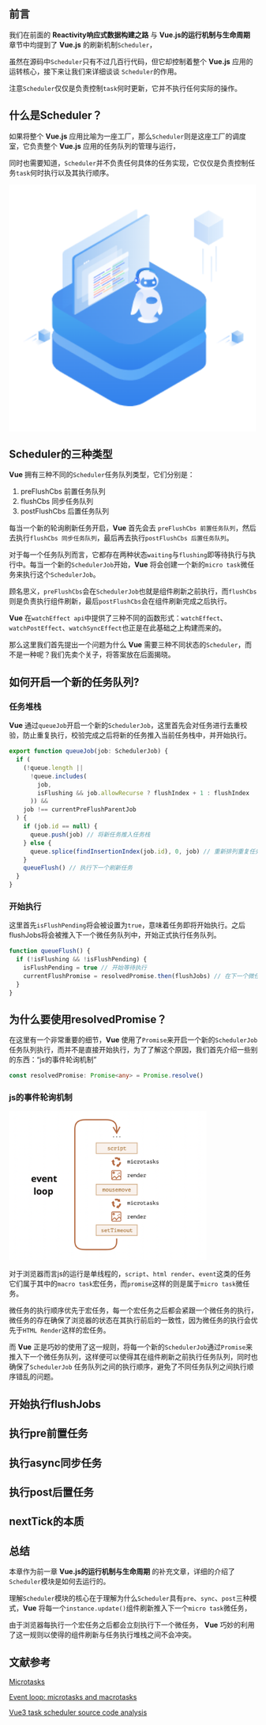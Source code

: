## 前言
我们在前面的 __Reactivity响应式数据构建之路__ 与 __Vue.js的运行机制与生命周期__ 章节中均提到了 __Vue.js__ 的刷新机制`Scheduler`，  

虽然在源码中`Scheduler`只有不过几百行代码，但它却控制着整个 __Vue.js__ 应用的运转核心，接下来让我们来详细谈谈 `Scheduler`的作用。  

注意`Scheduler`仅仅是负责控制`task`何时更新，它并不执行任何实际的操作。

## 什么是Scheduler？
如果将整个 __Vue.js__ 应用比喻为一座工厂，那么`Scheduler`则是这座工厂的调度室，它负责整个 __Vue.js__ 应用的任务队列的管理与运行，  

同时也需要知道，`Scheduler`并不负责任何具体的任务实现，它仅仅是负责控制任务`task`何时执行以及其执行顺序。

<img align="center" width="500" src="https://github.com/Panda-Hope/panda-hope.github.io/blob/master/static/img/%E6%99%BA%E8%83%BD%E8%B0%83%E5%BA%A6%E5%B9%B3%E5%8F%B0%E7%B3%BB%E7%BB%9F.png" />

## Scheduler的三种类型
__Vue__ 拥有三种不同的`Scheduler`任务队列类型，它们分别是：
1. preFlushCbs 前置任务队列
2. flushCbs 同步任务队列
3. postFlushCbs 后置任务队列

每当一个新的轮询刷新任务开启，__Vue__ 首先会去 `preFlushCbs 前置任务队列`，然后去执行`flushCbs 同步任务队列`，最后再去执行`postFlushCbs 后置任务队列`。  

对于每一个任务队列而言，它都存在两种状态`waiting`与`flushing`即等待执行与执行中。每当一个新的`SchedulerJob`开始，__Vue__ 将会创建一个新的`micro task`微任务来执行这个`SchedulerJob`。  

顾名思义，`preFlushCbs`会在`SchedulerJob`也就是组件刷新之前执行，而`flushCbs`则是负责执行组件刷新，最后`postFlushCbs`会在组件刷新完成之后执行。  

__Vue__ 在`watchEffect api`中提供了三种不同的函数形式：`watchEffect`、`watchPostEffect`、`watchSyncEffect`也正是在此基础之上构建而来的。

那么这里我们首先提出一个问题为什么 __Vue__ 需要三种不同状态的`Scheduler`，而不是一种呢？我们先卖个关子，将答案放在后面揭晓。

## 如何开启一个新的任务队列?

### 任务堆栈
__Vue__ 通过`queueJob`开启一个新的`SchedulerJob`，这里首先会对任务进行去重校验，防止重复执行，校验完成之后将新的任务推入当前任务栈中，并开始执行。

```typescript
export function queueJob(job: SchedulerJob) {
  if (
    (!queue.length ||
      !queue.includes(
        job,
        isFlushing && job.allowRecurse ? flushIndex + 1 : flushIndex
      )) &&
    job !== currentPreFlushParentJob
  ) {
    if (job.id == null) {
      queue.push(job) // 将新任务推入任务栈
    } else {
      queue.splice(findInsertionIndex(job.id), 0, job) // 重新排列重复任务
    }
    queueFlush() // 执行下一个刷新任务
  }
}
```

### 开始执行

这里首先`isFlushPending`将会被设置为`true`，意味着任务即将开始执行。之后flushJobs将会被推入下一个微任务队列中，开始正式执行任务队列。

```typescript
function queueFlush() {
  if (!isFlushing && !isFlushPending) {
    isFlushPending = true // 开始等待执行
    currentFlushPromise = resolvedPromise.then(flushJobs) // 在下一个微任务中执行SchedulerJob
  }
}
```

## 为什么要使用resolvedPromise？

在这里有一个非常重要的细节，__Vue__ 使用了`Promise`来开启一个新的`SchedulerJob`任务队列执行，而并不是直接开始执行，为了了解这个原因，我们首先介绍一些别的东西：“js的事件轮询机制”

```typescript
const resolvedPromise: Promise<any> = Promise.resolve()
```

### js的事件轮询机制

<img src="https://github.com/Panda-Hope/panda-hope.github.io/blob/master/static/img/asdasdas11251251.png" width="400" />

对于浏览器而言js的运行是单线程的，`script`、`html render`、`event`这类的任务它们属于其中的`macro task`宏任务，而`promise`这样的则是属于`micro task`微任务。  

微任务的执行顺序优先于宏任务，每一个宏任务之后都会紧跟一个微任务的执行，微任务的存在确保了浏览器的状态在其执行前后的一致性，因为微任务的执行会优先于`HTML Render`这样的宏任务。  

而 __Vue__ 正是巧妙的使用了这一规则，将每一个新的`SchedulerJob`通过`Promise`来推入下一个微任务队列，这样便可以使得其在组件刷新之前执行任务队列，同时也确保了`SchedulerJob`
任务队列之间的执行顺序，避免了不同任务队列之间执行顺序错乱的问题。


## 开始执行flushJobs

## 执行pre前置任务

## 执行async同步任务

## 执行post后置任务



## nextTick的本质

## 总结
本章作为前一章 __Vue.js的运行机制与生命周期__ 的补充文章，详细的介绍了`Scheduler`模块是如何去运行的。  

理解`Scheduler`模块的核心在于理解为什么`Scheduler`具有`pre`、`sync`、`post`三种模式，__Vue__ 将每一个`instance.update()`组件刷新推入下一个`micro task`微任务，

由于浏览器每执行一个宏任务之后都会立刻执行下一个微任务， __Vue__ 巧妙的利用了这一规则以使得的组件刷新与任务执行堆栈之间不会冲突。

## 文献参考
[Microtasks](https://javascript.info/microtask-queue)  

[Event loop: microtasks and macrotasks](https://javascript.info/event-loop)  

[Vue3 task scheduler source code analysis](https://programs.wiki/wiki/vue3-task-scheduler-source-code-analysis.html)



